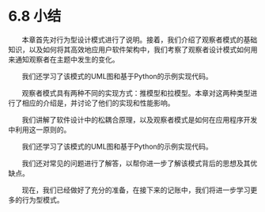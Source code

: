 6.8 小结
===

&nbsp;&nbsp;&nbsp;&nbsp;&nbsp;&nbsp;&nbsp;本章首先对行为型设计模式进行了说明。接着，我们介绍了观察者模式的基础知识，以及如何将其高效地应用户软件架构中，我们考察了观察者设计模式如何用来通知观察者在主题中发生的变化。

&nbsp;&nbsp;&nbsp;&nbsp;&nbsp;&nbsp;&nbsp;我们还学习了该模式的UML图和基于Python的示例实现代码。

&nbsp;&nbsp;&nbsp;&nbsp;&nbsp;&nbsp;&nbsp;观察者模式具有两种不同的实现方式：推模型和拉模型。本章对这两种类型进行了相应的介绍是，并讨论了他们的实现和性能影响。

&nbsp;&nbsp;&nbsp;&nbsp;&nbsp;&nbsp;&nbsp;我们讲解了软件设计中的松耦合原理，以及观察者模式是如何在应用程序开发中利用这一原则的。

&nbsp;&nbsp;&nbsp;&nbsp;&nbsp;&nbsp;&nbsp;我们还学习了该模式的UML图和基于Python的示例实现代码。

&nbsp;&nbsp;&nbsp;&nbsp;&nbsp;&nbsp;&nbsp;我们还对常见的问题进行了解答，以帮你进一步了解该模式背后的思想及其优缺点。

&nbsp;&nbsp;&nbsp;&nbsp;&nbsp;&nbsp;&nbsp;现在，我们已经做好了充分的准备，在接下来的记账中，我们将进一步学习更多的行为型模式。
